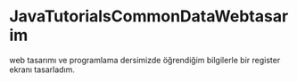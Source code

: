 # JavaTutorialsCommonDataWebtasarim
web tasarımı ve programlama dersimizde öğrendiğim bilgilerle bir register ekranı tasarladım.
